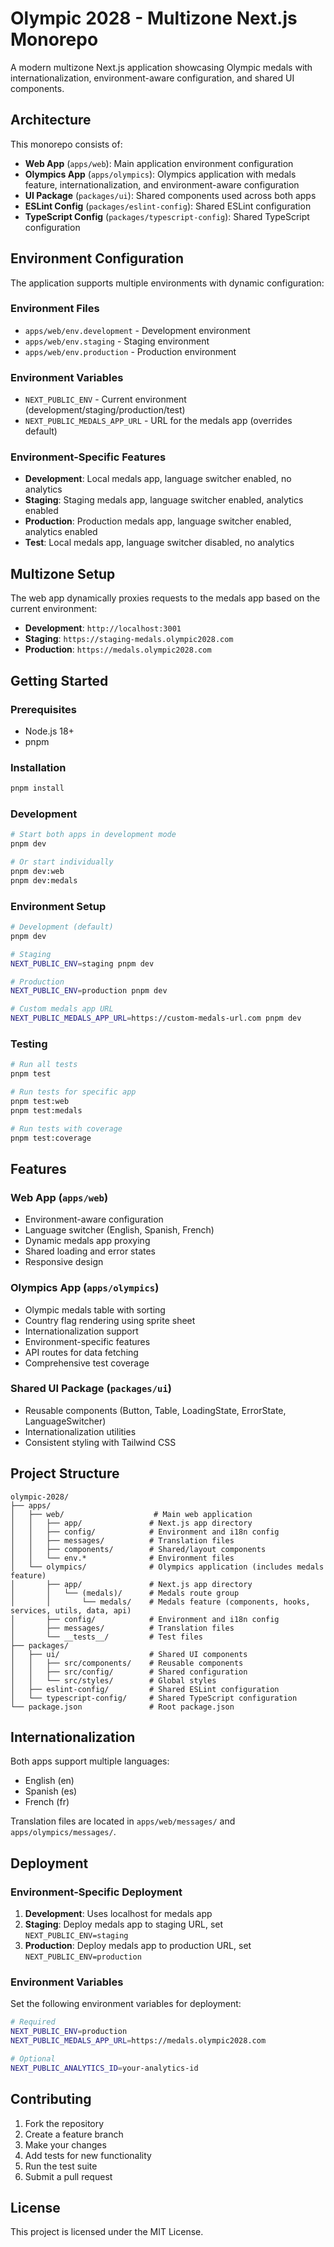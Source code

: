 # Olympic 2028 - Multizone Next.js Monorepo

A modern multizone Next.js application showcasing Olympic medals with internationalization, environment-aware configuration, and shared UI components.

## Architecture

This monorepo consists of:

- **Web App** (`apps/web`): Main application environment configuration
- **Olympics App** (`apps/olympics`): Olympics application with medals feature, internationalization, and environment-aware configuration
- **UI Package** (`packages/ui`): Shared components used across both apps
- **ESLint Config** (`packages/eslint-config`): Shared ESLint configuration
- **TypeScript Config** (`packages/typescript-config`): Shared TypeScript configuration

## Environment Configuration

The application supports multiple environments with dynamic configuration:

### Environment Files
- `apps/web/env.development` - Development environment
- `apps/web/env.staging` - Staging environment  
- `apps/web/env.production` - Production environment

### Environment Variables
- `NEXT_PUBLIC_ENV` - Current environment (development/staging/production/test)
- `NEXT_PUBLIC_MEDALS_APP_URL` - URL for the medals app (overrides default)

### Environment-Specific Features
- **Development**: Local medals app, language switcher enabled, no analytics
- **Staging**: Staging medals app, language switcher enabled, analytics enabled
- **Production**: Production medals app, language switcher enabled, analytics enabled
- **Test**: Local medals app, language switcher disabled, no analytics

## Multizone Setup

The web app dynamically proxies requests to the medals app based on the current environment:

- **Development**: `http://localhost:3001`
- **Staging**: `https://staging-medals.olympic2028.com`
- **Production**: `https://medals.olympic2028.com`

## Getting Started

### Prerequisites
- Node.js 18+
- pnpm

### Installation
```bash
pnpm install
```

### Development
```bash
# Start both apps in development mode
pnpm dev

# Or start individually
pnpm dev:web
pnpm dev:medals
```

### Environment Setup
```bash
# Development (default)
pnpm dev

# Staging
NEXT_PUBLIC_ENV=staging pnpm dev

# Production
NEXT_PUBLIC_ENV=production pnpm dev

# Custom medals app URL
NEXT_PUBLIC_MEDALS_APP_URL=https://custom-medals-url.com pnpm dev
```

### Testing
```bash
# Run all tests
pnpm test

# Run tests for specific app
pnpm test:web
pnpm test:medals

# Run tests with coverage
pnpm test:coverage
```

## Features

### Web App (`apps/web`)
- Environment-aware configuration
- Language switcher (English, Spanish, French)
- Dynamic medals app proxying
- Shared loading and error states
- Responsive design

### Olympics App (`apps/olympics`)
- Olympic medals table with sorting
- Country flag rendering using sprite sheet
- Internationalization support
- Environment-specific features
- API routes for data fetching
- Comprehensive test coverage

### Shared UI Package (`packages/ui`)
- Reusable components (Button, Table, LoadingState, ErrorState, LanguageSwitcher)
- Internationalization utilities
- Consistent styling with Tailwind CSS

## Project Structure

```
olympic-2028/
├── apps/
│   ├── web/                    # Main web application
│   │   ├── app/               # Next.js app directory
│   │   ├── config/            # Environment and i18n config
│   │   ├── messages/          # Translation files
│   │   ├── components/        # Shared/layout components
│   │   └── env.*              # Environment files
│   └── olympics/              # Olympics application (includes medals feature)
│       ├── app/               # Next.js app directory
│       │   └── (medals)/      # Medals route group
│       │       └── medals/    # Medals feature (components, hooks, services, utils, data, api)
│       ├── config/            # Environment and i18n config
│       ├── messages/          # Translation files
│       └── __tests__/         # Test files
├── packages/
│   ├── ui/                    # Shared UI components
│   │   ├── src/components/    # Reusable components
│   │   ├── src/config/        # Shared configuration
│   │   └── src/styles/        # Global styles
│   ├── eslint-config/         # Shared ESLint configuration
│   └── typescript-config/     # Shared TypeScript configuration
└── package.json               # Root package.json
```

## Internationalization

Both apps support multiple languages:
- English (en)
- Spanish (es) 
- French (fr)

Translation files are located in `apps/web/messages/` and `apps/olympics/messages/`.

## Deployment

### Environment-Specific Deployment

1. **Development**: Uses localhost for medals app
2. **Staging**: Deploy medals app to staging URL, set `NEXT_PUBLIC_ENV=staging`
3. **Production**: Deploy medals app to production URL, set `NEXT_PUBLIC_ENV=production`

### Environment Variables

Set the following environment variables for deployment:

```bash
# Required
NEXT_PUBLIC_ENV=production
NEXT_PUBLIC_MEDALS_APP_URL=https://medals.olympic2028.com

# Optional
NEXT_PUBLIC_ANALYTICS_ID=your-analytics-id
```

## Contributing

1. Fork the repository
2. Create a feature branch
3. Make your changes
4. Add tests for new functionality
5. Run the test suite
6. Submit a pull request

## License

This project is licensed under the MIT License.
